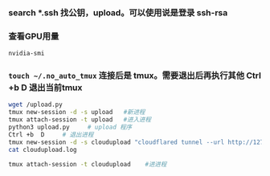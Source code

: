 
### search *.ssh 找公钥，upload。可以使用说是登录 ssh-rsa 

### 查看GPU用量
```sh
nvidia-smi
```

### `touch ~/.no_auto_tmux` 连接后是 tmux。需要退出后再执行其他  Ctrl +b  D 退出当前tmux
```sh
wget /upload.py 
tmux new-session -d -s upload   #新进程
tmux attach-session -t upload   #进入进程
python3 upload.py     # upload 程序
Ctrl +b  D     # 退出进程
tmux new-session -d -s cloudupload "cloudflared tunnel --url http://127.0.0.1:8188 >> /workspace/cloudupload.log 2>&1"
cat cloudupload.log
```
```sh
tmux attach-session -t cloudupload    #进进程
```


